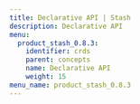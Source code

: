 ```yaml
---
title: Declarative API | Stash
description: Declarative API
menu:
  product_stash_0.8.3:
    identifier: crds
    parent: concepts
    name: Declarative API
    weight: 15
menu_name: product_stash_0.8.3
---
```


